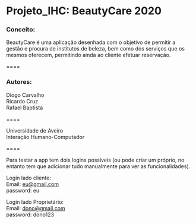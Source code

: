 # Projeto_IHC: BeautyCare 2020

### Conceito:
BeautyCare é uma aplicação desenhada com o objetivo de permitir a gestão e procura de institutos de beleza, bem como dos serviços que os mesmos oferecem, permitindo ainda ao cliente efetuar reservação.

====

### Autores:
Diogo Carvalho<br/>
Ricardo Cruz<br/>
Rafael Baptista<br/>

====

Universidade de Aveiro<br/>
Interação Humano-Computador

====

Para testar a app tem dois logins possíveis (ou pode criar um próprio, no entanto tem que adicionar tudo manualmente para ver as funcionalidades).

Login lado cliente:<br/>
Email: eu@gmail.com<br/>
password: eu<br/>

Login lado Proprietário:<br/>
Email: dono@gmail.com<br/>
password: dono123<br/>
